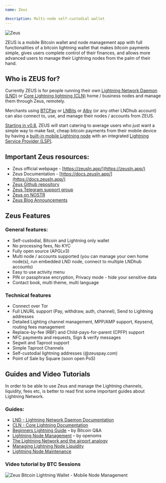 ```yaml
---
name: Zeus

description: Multi-node self-custodial wallet
---
```


![Zeus](assets/zeus_intro.webp)

ZEUS is a mobile Bitcoin wallet and node management app with full functionalities of a bitcoin lightning wallet that makes bitcoin payments simple, gives users complete control of their finances, and allows more advanced users to manage their Lightning nodes from the palm of their hand.

## Who is ZEUS for?
Currently ZEUS is for people running their own [Lightning Network Daemon (LND)](https://lightning.engineering/) or [Core Lightning lightning (CLN)](https://blockstream.com/lightning/) home / business nodes and manage them through Zeus, remotely.

Merchants using [BTCPay](https://btcpayserver.org/) or [LNBits](https://lnbits.com/) or [Alby](https://getalby.com/) (or any other LNDhub account) can also connect to, use, and manage their nodes / accounts from ZEUS.

[Starting in v0.8](https://blog.zeusln.com/zeus-v0-8-0-open-beta/), ZEUS will start catering to average users who just want a simple way to make fast, cheap bitcoin payments from their mobile device by having a [built-in mobile Lightning node](https://docs.zeusln.app/category/embedded-node) with an integrated [Lightning Service Provider (LSP)](https://docs.zeusln.app/lsp/intro).

## Important Zeus resources:
- Zeus official webpage - [https://zeusln.app/](https://zeusln.app/)
- Zeus Documentation - [https://docs.zeusln.app/](https://docs.zeusln.app/)
- [Zeus Github repository](https://github.com/ZeusLN/zeus)
- [Zeus Telegram support group](https://t.me/ZeusLN)
- [Zeus on NOSTR](https://iris.to/zeus@zeusln.app)
- [Zeus Blog Announcements](https://blog.zeusln.com)

## Zeus Features
### General features:
- Self-custodial, Bitcoin and Lightning only wallet
- No processing fees, No KYC
- Fully open source (APGLv3)
- Multi node / accounts supported (you can manage your own home node(s), run embedded LND node, connect to multiple LNDhub accounts)
- Easy to use activity menu
- PIN or passphrase encryption, Privacy mode - hide your sensitive data
- Contact book, multi theme, multi language

### Technical features
- Connect over Tor
- Full LNURL support (Pay, withdraw, auth, channel), Send to Lightning addresses
- Detailed Lighting channel management, MPP/AMP support, Keysend, routing fees management
- Replace-by-fee (RBF) and Child-pays-for-parent (CPFP) support
- NFC payments and requests, Sign & verify messages
- Segwit and Taproot support
- Simple Taproot Channels
- Self-custodial lightning addresses (@zeuspay.com)
- Point of Sale by Square (soon open PoS)

## Guides and Video Tutorials
In order to be able to use Zeus and manage the Lightning channels, liquidity, fees etc, is better to read first some important guides about Lightning Network.

### Guides:
- [LND - Lightning Network Daemon Documentation](https://docs.lightning.engineering/)
- [CLN - Core Lightning Documentation](https://lightning.readthedocs.io/index.html)
- [Beginners Lightning Guide](https://bitcoiner.guide/lightning/) – by Bitcoin Q&A
- [Lightning Node Management](https://www.lightningnode.info/) – by openoms
- [The Lightning Network and the airport analogy](https://darthcoin.substack.com/p/the-lightning-network-and-the-airport)
- [Managing Lightning Node Liquidity](https://darthcoin.substack.com/p/managing-lightning-node-liquidity)
- [Lightning Node Maintenance](https://darthcoin.substack.com/p/lightning-node-maintenance)

### Video tutorial by BTC Sessions

![Zeus Bitcoin Lightning Wallet - Mobile Node Management](https://youtu.be/hmmehTnV3ys)
